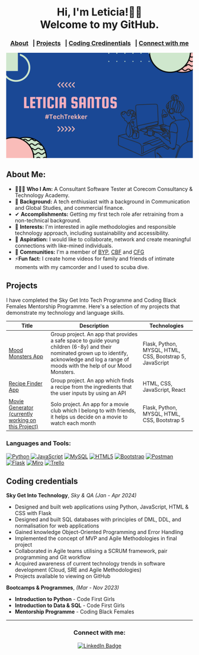 <!-- GREETING SECTION --> 
<div align=center>
 <h1>Hi, I'm Leticia!👋🏽<br>Welcome to my GitHub.</h1>
</div> 

<!-- NAV SECTION-->
<div align=center>

 ### [About](#About-Me) &nbsp; | [Projects](#Projects) &nbsp; |  [Coding Credinentials](#Coding-credentials) &nbsp; | [Connect with me](#Connect-with-me)  
</div>

<!-- BANNER SECTION -->
<img src="https://github.com/Leticia-Santos922/Leticia-Santos922/blob/main/Purple%20Gradient%20Canva%20Banner.png"  alt="banner">

<!-- ABOUT ME SECTION -->
## About Me: 
- 👩🏽‍💻 **Who I Am:** A Consultant Software Tester at Corecom Consultancy & Technology Academy. 
- 🔎 **Background:** A tech enthiusiast with a background in Communication and Global Studies, and commercial finance.
- ✔ **Accomplishments:** Getting my first tech role afer retraining from a non-technical background.
- 🤔 **Interests:** I'm interested in agile methodologies and responsible technology approach, including sustainability and accessibility.
- 💫 **Aspiration:** I would like to collaborate, network and create meaningful connections with like-mined individuals. 
- 🚀 **Communities:** I'm a member of [BYP](https://javelin.byp.network/version-live/company/byp-leeds), [CBF](https://codingblackfemales.com/) and [CFG](https://codefirstgirls.com/)
- ⚡**Fun fact:** I create home videos for family and friends of intimate moments with my camcorder and I used to scuba dive.

<!-- PROJECTS --> 
## Projects 
I have completed the Sky Get Into Tech Programme and Coding Black Females Mentorship Programme. Here's a selection of my projects that demonstrate my technology and language skills.

| Title    | Description | Technologies|
| -------- | --------| -------- |
|[Mood Monsters App][1]| Group project. An app that provides a safe space to guide young children (6-8y) and their nominated grown up to identify, acknowledge and log a range of moods with the help of our Mood Monsters.| Flask, Python, MYSQL, HTML, CSS, Bootstrap 5, JavaScript |
|[Recipe Finder App][2]| Group project. An app which finds a recipe from the ingredients that the user inputs by using an API | HTML, CSS, JavaScript, React|
|[Movie Generator (currently working on this Project)][3]| Solo project. An app for a movie club which I belong to with friends, it helps us decide on a movie to watch each month | Flask, Python, MYSQL, HTML, CSS, Bootstrap 5 |

[1]:https://github.com/CallyKilduff123/mood_monsters
[2]:https://github.com/Leticia-Santos922/recipe-react-app
[3]:https://github.com/Leticia-Santos922/w11_Flask_Movie_App

<!-- TECHNOLOGY BADGES --> 
### Languages and Tools: 
[![Python](https://img.shields.io/badge/Python-FFD43B?style=for-the-badge&logo=python&logoColor=blue)](https://docs.python.org/3.13/)
[![JavaScript](https://img.shields.io/badge/JavaScript-323330?style=for-the-badge&logo=javascript&logoColor=F7DF1E)](https://www.w3schools.com/js/)
[![MySQL](https://img.shields.io/badge/MySQL-005C84?style=for-the-badge&logo=mysql&logoColor=white)](href="https://www.mysql.com/)
[![HTML5](https://img.shields.io/badge/HTML5-E34F26?style=for-the-badge&logo=html5&logoColor=white)](https://html.com/html5/)
[![Bootstrap](https://img.shields.io/badge/Bootstrap-563D7C?style=for-the-badge&logo=bootstrap&logoColor=white)](https://getbootstrap.com/)
[![Postman](https://img.shields.io/badge/Postman-FF6C37?style=for-the-badge&logo=Postman&logoColor=white)](https://www.postman.com/)
[![Flask](https://img.shields.io/badge/Flask-000000?style=for-the-badge&logo=flask&logoColor=white)](https://flask.palletsprojects.com/en/3.0.x/)
[![Miro](https://img.shields.io/badge/Miro-F7C922?style=for-the-badge&logo=Miro&logoColor=050036)](https://miro.com/)
[![Trello](https://img.shields.io/badge/Trello-0052CC?style=for-the-badge&logo=trello&logoColor=white)](https://trello.com/)

<!-- CREDENTIALS --> 
## Coding credentials

<strong>Sky Get Into Technology</strong>, <em>Sky & QA (Jan - Apr 2024)</em>
 * Designed and built web applications using Python, JavaScript, HTML & CSS with Flask
 * Designed and built SQL databases with principles of DML, DDL, and normalisation for web applications
 * Gained knowledge Object-Oriented Programming and Error Handling 
 * Implemented the concept of MVP and Agile Methodologies in final project 
 * Collaborated in Agile teams utilising a SCRUM framework, pair programming and Git workflow 
 * Acquired awareness of current technology trends in software development (Cloud, SRE and Agile Methodologies)
 * Projects available to viewing on GitHub
   
<strong>Bootcamps & Programmes</strong>, <em>(Mar - Nov 2023)</em>
 - **Introduction to Python** - Code First Girls 
- **Introduction to Data & SQL** - Code First Girls 
- **Mentorship Programme** - Coding Black Females 

<!-- SOCIALS AND EMAIL --> 
<hr>
<div align="center">

### Connect with me:
<a href="https://www.linkedin.com/in/leticia-santos-05733b1ba"> <img src="https://img.shields.io/badge/LinkedIn-0077B5?style=for-the-badge&logo=linkedin&logoColor=white" alt="LinkedIn Badge"></a>

</div>
